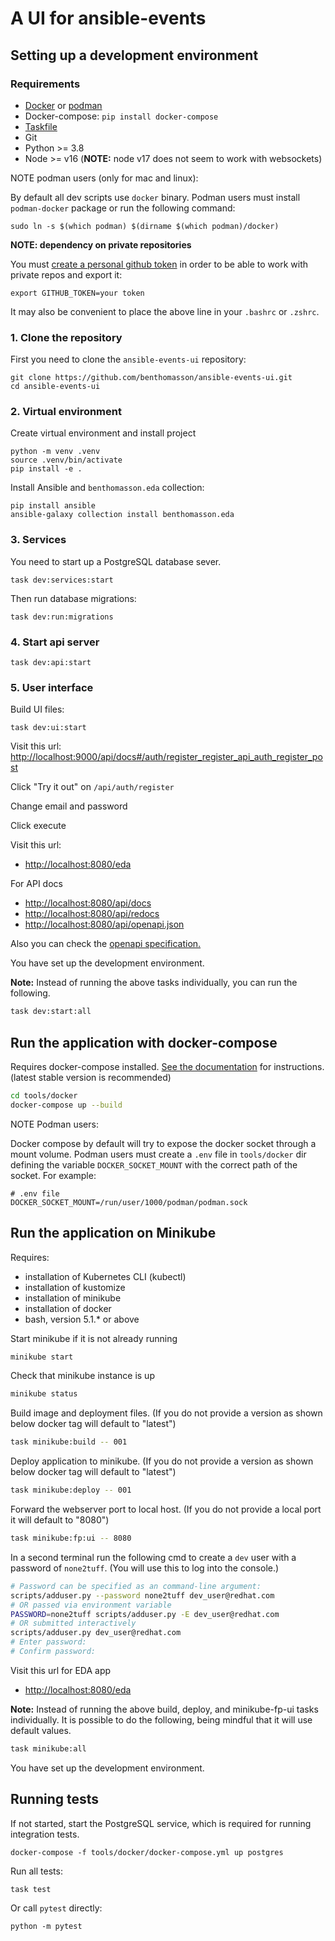 # A UI for ansible-events

## Setting up a development environment

### Requirements

- [Docker](https://docs.docker.com/engine/install/) or [podman](https://podman.io/getting-started/installation)
- Docker-compose: `pip install docker-compose`
- [Taskfile](https://taskfile.dev/installation/)
- Git
- Python >= 3.8
- Node >= v16 (**NOTE:** node v17 does not seem to work with websockets)

NOTE podman users (only for mac and linux):

By default all dev scripts use `docker` binary. Podman users must install `podman-docker` package or run the following command:

```
sudo ln -s $(which podman) $(dirname $(which podman)/docker)
```

**NOTE: dependency on private repositories**

You must [create a personal github token](https://docs.github.com/en/enterprise-server@3.4/authentication/keeping-your-account-and-data-secure/creating-a-personal-access-token) in order to be able to work with private repos and export it:

```
export GITHUB_TOKEN=your token
```

It may also be convenient to place the above line in your `.bashrc` or `.zshrc`.

### 1. Clone the repository

First you need to clone the `ansible-events-ui` repository:

```shell
git clone https://github.com/benthomasson/ansible-events-ui.git
cd ansible-events-ui
```

### 2. Virtual environment

Create virtual environment and install project

```shell
python -m venv .venv
source .venv/bin/activate
pip install -e .
```

Install Ansible and `benthomasson.eda` collection:

```shell
pip install ansible
ansible-galaxy collection install benthomasson.eda
```

### 3. Services

You need to start up a PostgreSQL database sever.

```shell
task dev:services:start
```

Then run database migrations:

```shell
task dev:run:migrations
```

### 4. Start api server

```shell
task dev:api:start
```

### 5. User interface

Build UI files:

```shell
task dev:ui:start
```

Visit this url: <http://localhost:9000/api/docs#/auth/register_register_api_auth_register_post>

Click "Try it out" on `/api/auth/register`

Change email and password

Click execute

Visit this url:

- <http://localhost:8080/eda>

For API docs

- <http://localhost:8080/api/docs>
- <http://localhost:8080/api/redocs>
- <http://localhost:8080/api/openapi.json>

Also you can check the [openapi specification.](http://localhost/docs)

You have set up the development environment.

**Note:**
  Instead of running the above tasks individually, you can run the following.

```sh
task dev:start:all
```

## Run the application with docker-compose

Requires docker-compose installed. [See the documentation](https://docs.docker.com/compose/install/) for instructions. (latest stable version is recommended)

```sh
cd tools/docker
docker-compose up --build
```

NOTE Podman users:

Docker compose by default will try to expose the docker socket through a mount volume. Podman users must create a `.env` file in `tools/docker` dir defining the variable `DOCKER_SOCKET_MOUNT` with the correct path of the socket. For example:

```
# .env file
DOCKER_SOCKET_MOUNT=/run/user/1000/podman/podman.sock
```

## Run the application on Minikube

Requires:

- installation of Kubernetes CLI (kubectl)
- installation of kustomize
- installation of minikube
- installation of docker
- bash, version 5.1.* or above

Start minikube if it is not already running

```sh
minikube start
```

Check that minikube instance is up

```sh
minikube status
```

Build image and deployment files.
(If you do not provide a version as shown below docker tag will default to "latest")

```sh
task minikube:build -- 001
```

Deploy application to minikube.
(If you do not provide a version as shown below docker tag will default to "latest")

```sh
task minikube:deploy -- 001
```

Forward the webserver port to local host.
(If you do not provide a local port it will default to "8080")

```sh
task minikube:fp:ui -- 8080
```

In a second terminal run the following cmd to create a `dev` user with a password of `none2tuff`.
(You will use this to log into the console.)

```sh
# Password can be specified as an command-line argument:
scripts/adduser.py --password none2tuff dev_user@redhat.com
# OR passed via environment variable
PASSWORD=none2tuff scripts/adduser.py -E dev_user@redhat.com
# OR submitted interactively
scripts/adduser.py dev_user@redhat.com
# Enter password: 
# Confirm password: 
```

Visit this url for EDA app

- <http://localhost:8080/eda>

**Note:**
  Instead of running the above build, deploy, and minikube-fp-ui tasks individually.
  It is possible to do the following, being mindful that it will use default values.

```sh
task minikube:all
```

You have set up the development environment.

## Running tests

If not started, start the PostgreSQL service, which is required for running integration tests.

```shell
docker-compose -f tools/docker/docker-compose.yml up postgres
```

Run all tests:

```shell
task test
```

Or call `pytest` directly:

```shell
python -m pytest 
```
